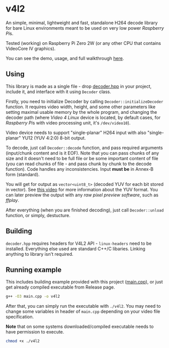 # v4l2
An simple, minimal, lightweight and fast, standalone H264 decode library for bare Linux environments meant to be used on very low power *Raspberry Pi*s.

Tested (working) on Raspberry Pi Zero 2W (or any other CPU that contains VideoCore IV graphics).

You can see the demo, usage, and full walkthrough [here](https://hc-cdn.hel1.your-objectstorage.com/s/v3/d7ee1fde7ffda6f82d29750d239dd4e9b58d3aa6_2025-09-30_22-50-19.mp4).

## Using
This library is made as a single file - drop [decoder.hpp](https://github.com/ukicomputers/v4l2/blob/main/decoder.hpp) in your project, include it, and interface with it using `Decoder` class.

Firstly, you need to initialize Decoder by calling `Decoder::initializeDecoder` function. It requires video width, height, and some other parameters like setting maximal usable memory by the whole program, and changing the decoder path (where *Video 4 Linux* device is located, by default cases, for *Raspberry Pi*s with video processing unit, it's `/dev/video10`).

Video device needs to support "single-planar" H264 input with also "single-planar" YU12 (YUV 4:2:0) 8-bit output.

To decode, just call `Decoder::decode` function, and pass required arguments (input/chunk content and is it EOF). Note that you can pass chunks of any size and it doesn't need to be full file or be some important content of file (you can read chunks of file - and pass chunk by chunk to the decode function). Code handles any inconsistencies. Input **must be** in Annex-B form (standard).

You will get for output as `vector<uint8_t>` (decoded YUV for each bit stored in vector). See [this video](https://www.youtube.com/watch?v=q_mhF_Ys6nw) for more information about the YUV format. You can later preview the output with any *raw pixel preview software*, such as *ffplay*.

After everything (when you are finished decoding), just call `Decoder::unload` function, or simply, destucture.

## Building
`decoder.hpp` requires headers for V4L2 API - `linux-headers` need to be installed. Everything else used are standard C++/C libaries. Linking anything to library isn't required.

## Running example
This includes building example provided with this project ([main.cpp](https://github.com/ukicomputers/v4l2/blob/main/main.cpp)), or just get already compiled executable from Release page.
```bash
g++ -O3 main.cpp -o v4l2
```
After that, you can simply run the executable with `./v4l2`. You may need to change some variables in header of `main.cpp` depending on your video file specification. 

**Note** that on some systems downloaded/compiled executable needs to have permission to execute.
```bash
chmod +x ./v4l2
```
